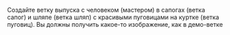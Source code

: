 Создайте ветку выпуска с человеком (мастером) в сапогах (ветка сапог) и шляпе (ветка шляп) с красивыми пуговицами на куртке (ветка пуговиц). Вы должны получить какое-то изображение, как в демо-ветке 
